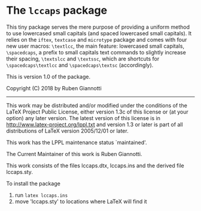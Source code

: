 # The `lccaps` package

This tiny package serves the mere purpose of
providing a uniform method to use
lowercased small capitals (and spaced lowercased small capitals).
It relies on the `iftex`, `textcase` and `microtype` package
and comes with four new user macros:
  `\textlcc`,
      the main feature: lowercased small capitals,
  `\spacedcaps`,
      a prefix to small capitals text commands
      to slightly increase their spacing,
  `\textslcc` and
  `\textssc`,
which are shortcuts for `\spacedcaps\textlcc`
and `\spacedcaps\textsc` (accordingly).

This is version 1.0 of the package.

Copyright (C) 2018 by Ruben Giannotti

---

This work may be distributed and/or modified under the
conditions of the LaTeX Project Public License, either
version 1.3c of this license or (at your option) any
later version. The latest version of this license is in
  http://www.latex-project.org/lppl.txt
and version 1.3 or later is part of all distributions
of LaTeX version 2005/12/01 or later.

This work has the LPPL maintenance status `maintained'.

The Current Maintainer of this work is Ruben Giannotti.

This work consists of the files
   lccaps.dtx,
   lccaps.ins
and the derived file lccaps.sty.

To install the package

 1. run `latex lccaps.ins`
 2. move 'lccaps.sty' to locations where LaTeX will find it
